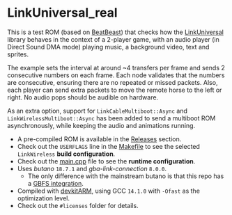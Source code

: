 # LinkUniversal_real

This is a test ROM (based on [BeatBeast](https://github.com/afska/beat-beast)) that checks how the [LinkUniversal](https://github.com/afska/gba-link-connection?tab=readme-ov-file#-LinkUniversal) library behaves in the context of a 2-player game, with an audio player (in Direct Sound DMA mode) playing music, a background video, text and sprites.

The example sets the interval at around ~4 transfers per frame and sends 2 consecutive numbers on each frame. Each node validates that the numbers are consecutive, ensuring there are no repeated or missed packets. Also, each player can send extra packets to move the remote horse to the left or right. No audio pops should be audible on hardware.

As an extra option, support for `LinkCableMultiboot::Async` and `LinkWirelessMultiboot::Async` has been added to send a multiboot ROM asynchronously, while keeping the audio and animations running.

- A pre-compiled ROM is available in the [Releases](https://github.com/afska/gba-link-universal-real/releases) section.
- Check out the `USERFLAGS` line in the [Makefile](Makefile#L51) to see the selected `LinkWireless` **build configuration**.
- Check out the [main.cpp](src/main.cpp#L32) file to see the **runtime configuration**.
- Uses *butano* `18.7.1` and *gba-link-connection* `8.0.0`.
  * The only difference with the mainstream butano is that this repo has a [GBFS integration](https://github.com/afska/gba-link-universal-real/commit/3f00a407b007f3efbb0c016f2932ca1a26d8ab14).
- Compiled with [devkitARM](https://devkitpro.org), using GCC `14.1.0` with `-Ofast` as the optimization level.
- Check out the `#licenses` folder for details.
